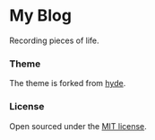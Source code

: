 # My Blog

Recording pieces of life.

### Theme

The theme is forked from [hyde](https://github.com/poole/hyde).

### License

Open sourced under the [MIT license](LICENSE.md).

